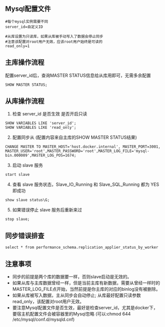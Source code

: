 ## Mysql配置文件
```
#每个mysql实例需要不同
server_id=自定义ID

#从库设置为只读库，如果从库被手动写入了数据会停止同步
#注意该配置对root用户无效，应该root用户始终是可读的
read_only=1 
```

## 主库操作流程
配置server_id后，查询MASTER STATUS信息给从库用即可，无需多余配置
```
SHOW MASTER STATUS;
```

## 从库操作流程
1. 检查 server_id 是否生效 是否开启只读
```
SHOW VARIABLES LIKE 'server_id';
SHOW VARIABLES LIKE 'read_only';
```

2. 配置同步从 (配置内容来自主库的SHOW MASTER STATUS结果)
```
CHANGE MASTER TO MASTER_HOST='host.docker.internal', MASTER_PORT=3001, MASTER_USER='root',MASTER_PASSWORD='root',MASTER_LOG_FILE='mysql-bin.000009',MASTER_LOG_POS=1674;
```

3. 启动 slave 服务
```
start slave
```

4. 查看 slave 服务状态，Slave_IO_Running 和 Slave_SQL_Running 都为 YES 即成功
```
show slave status\G;
```

5. 如果错误停止 slave 服务后重新来过
```
stop slave;
```

## 同步错误排查
```
select * from performance_schema.replication_applier_status_by_worker
```

## 注意事项
- 同步的前提是两个库的数据要一样，否则slave启动是无效的。
- 如果从库与主库数据曾经一样，但是当前主库有新数据，需要从曾经一样时的MASTER_LOG_FILE点开始，当然前提是你主库的对应的binlog没有被删除。
- 如果从库被写入数据，主从同步会自动停止; 从库最好配置只读参数read_only，该配置对root用户无效。
- 要注意Mysql配置文件是否生效，最好是检查server_id，尤其是docker下，要宿主机配置文件会被容器里的Mysql忽略 (可以:chmod 644 /etc/mysql/conf.d/mysqld.cnf)